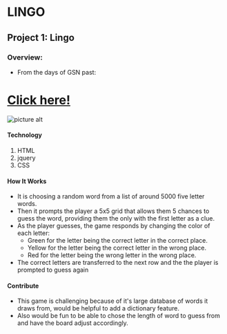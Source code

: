 # LINGO
## Project 1: Lingo

### Overview:
* From the days of GSN past:
# [Click here!](https://www.bitballoon.com/sites/preacher-canary-68768)

![picture alt](http://1.bp.blogspot.com/-1w2XSRLnvY0/TerMYBlB2FI/AAAAAAAAASQ/fgQldiovyKY/s1600/lingo+collage.jpg)

#### Technology

1. HTML
2. jquery
3. CSS

#### How It Works

* It is choosing a random word from a list of around 5000 five letter words. 
* Then it prompts the player a 5x5 grid that allows them 5 chances to guess the word, providing them the only with the first letter as a clue.
* As the player guesses, the game responds by changing the color of each letter:
	* Green for the letter being the correct letter in the correct place.
	* Yellow for the letter being the correct letter in the wrong place.
	* Red for the letter being the wrong letter in the wrong place.
* The correct letters are transferred to the next row and the the player is prompted to guess again

#### Contribute 

* This game is challenging because of it's large database of words it draws from, would be helpful to add a dictionary feature.
* Also would be fun to be able to chose the length of word to guess from and have the board adjust accordingly.


 